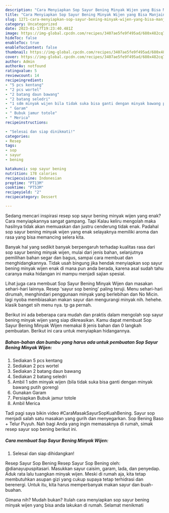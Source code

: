 ```yaml
---
description: "Cara Menyiapkan Sop Sayur Bening Minyak Wijen yang Bisa Manjain Lidah, Buat Buka Puasa Bisa Manjain Lidah"
title: "Cara Menyiapkan Sop Sayur Bening Minyak Wijen yang Bisa Manjain Lidah, Buat Buka Puasa Bisa Manjain Lidah"
slug: 1271-cara-menyiapkan-sop-sayur-bening-minyak-wijen-yang-bisa-manjain-lidah-buat-buka-puasa-bisa-manjain-lidah
category: Uncategorized
date: 2023-01-17T19:23:40.481Z
image: https://img-global.cpcdn.com/recipes/3407ae5fe9f495ad/680x482cq70/sop-sayur-bening-minyak-wijen-foto-resep-utama.jpg
hideToc: false
enableToc: true
enableTocContent: false
thumbnail: https://img-global.cpcdn.com/recipes/3407ae5fe9f495ad/680x482cq70/sop-sayur-bening-minyak-wijen-foto-resep-utama.jpg
cover: https://img-global.cpcdn.com/recipes/3407ae5fe9f495ad/680x482cq70/sop-sayur-bening-minyak-wijen-foto-resep-utama.jpg
author: Admin
authorAv: notfound
ratingvalue: 5
reviewcount: 14
recipeingredient:
- "5 pcs kentang"
- "2 pcs wortel"
- "2 batang daun bawang"
- "2 batang seledri"
- "1 sdm minyak wijen bila tidak suka bisa ganti dengan minyak bawang putih goreng"
- " Garam"
- " Bubuk jamur totole"
- " Merica"
recipeinstructions:

- "Selesai dan siap dinikmati!"
categories:
- Resep
tags:
- sop
- sayur
- bening

katakunci: sop sayur bening 
nutrition: 178 calories
recipecuisine: Indonesian
preptime: "PT13M"
cooktime: "PT53M"
recipeyield: "2"
recipecategory: Dessert

---
```



Sedang mencari inspirasi resep sop sayur bening minyak wijen yang enak? Cara menyiapkannya sangat gampang. Tapi Kalau keliru mengolah maka hasilnya tidak akan memuaskan dan justru cenderung tidak enak. Padahal sop sayur bening minyak wijen yang enak selayaknya memiliki aroma dan rasa yang bisa memancing selera kita.


Banyak hal yang sedikit banyak berpengaruh terhadap kualitas rasa dari sop sayur bening minyak wijen, mulai dari jenis bahan, selanjutnya pemilihan bahan segar dan bagus, sampai cara membuat dan menghidangkannya. Tidak usah bingung jika hendak menyiapkan sop sayur bening minyak wijen enak di mana pun anda berada, karena asal sudah tahu caranya maka hidangan ini mampu menjadi sajian spesial.

Lihat juga cara membuat Sop Sayur Bening Minyak Wijen dan masakan sehari-hari lainnya. Resep &#39;sayur sop bening&#39; paling teruji. Menu sehari-hari dirumah, menghindari penggunaan minyak yang berlebihan dan No Micin. lagi nyoba membiasakan makan sayur dan mengurangi minyak nih. hehehe. klasik banget sih menu nya. tp ga pernah.


Berikut ini ada beberapa cara mudah dan praktis dalam mengolah sop sayur bening minyak wijen yang siap dikreasikan. Kamu dapat membuat Sop Sayur Bening Minyak Wijen memakai 8 jenis bahan dan 0 langkah pembuatan. Berikut ini cara untuk menyiapkan hidangannya.

<!--inarticleads1-->

##### Bahan-bahan dan bumbu yang harus ada untuk pembuatan Sop Sayur Bening Minyak Wijen:

1. Sediakan 5 pcs kentang
1. Sediakan 2 pcs wortel
1. Sediakan 2 batang daun bawang
1. Sediakan 2 batang seledri
1. Ambil 1 sdm minyak wijen (bila tidak suka bisa ganti dengan minyak bawang putih goreng)
1. Gunakan  Garam
1. Persiapkan  Bubuk jamur totole
1. Ambil  Merica


Tadi pagi saya bikin video #CaraMasakSayurSopKuahBening. Sayur sop menjadi salah satu masakan yang gurih dan menyegarkan. Sop Bening Baso + Telur Puyuh. Nah bagi Anda yang ingin memasaknya di rumah, simak resep sayur sop bening berikut ini. 

<!--inarticleads2-->

##### Cara membuat Sop Sayur Bening Minyak Wijen:


1. Selesai dan siap dihidangkan!

Resep Sayur Sop Bening Resep Sayur Sop Bening oleh: @dianayupuspitasari. Masukkan sayur caisim, garam, lada, dan penyedap. Aduk rata lalu tuangkan minyak wijen. Meski di rumah aja, kita tetap membutuhkan asupan gizi yang cukup supaya tetap terhidrasi dan berenergi. Untuk itu, kita harus memperbanyak makan sayur dan buah-buahan. 

Gimana nih? Mudah bukan? Itulah cara menyiapkan sop sayur bening minyak wijen yang bisa anda lakukan di rumah. Selamat menikmati

